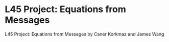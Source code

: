 # L45 Project: Equations from Messages

L45 Project: Equations from Messages by Caner Korkmaz and James Wang